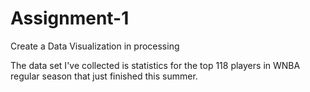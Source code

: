 # Assignment-1
Create a Data Visualization in processing 

The data set I've collected is statistics for the top 118 players in WNBA regular season that just finished this summer. 
